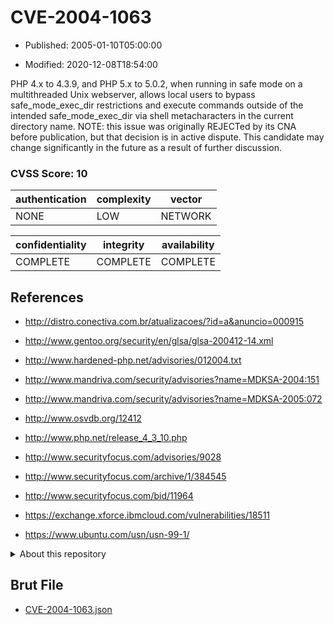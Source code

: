 # CVE-2004-1063

- Published: 2005-01-10T05:00:00

- Modified: 2020-12-08T18:54:00

PHP 4.x to 4.3.9, and PHP 5.x to 5.0.2, when running in safe mode on a multithreaded Unix webserver, allows local users to bypass safe_mode_exec_dir restrictions and execute commands outside of the intended safe_mode_exec_dir via shell metacharacters in the current directory name.  NOTE: this issue was originally REJECTed by its CNA before publication, but that decision is in active dispute.  This candidate may change significantly in the future as a result of further discussion.

### CVSS Score: **10**

| authentication | complexity | vector |
| --- | --- | --- |
| NONE | LOW | NETWORK |

| confidentiality | integrity | availability |
| --- | --- | --- |
| COMPLETE | COMPLETE | COMPLETE |

## References

* http://distro.conectiva.com.br/atualizacoes/?id=a&anuncio=000915

* http://www.gentoo.org/security/en/glsa/glsa-200412-14.xml

* http://www.hardened-php.net/advisories/012004.txt

* http://www.mandriva.com/security/advisories?name=MDKSA-2004:151

* http://www.mandriva.com/security/advisories?name=MDKSA-2005:072

* http://www.osvdb.org/12412

* http://www.php.net/release_4_3_10.php

* http://www.securityfocus.com/advisories/9028

* http://www.securityfocus.com/archive/1/384545

* http://www.securityfocus.com/bid/11964

* https://exchange.xforce.ibmcloud.com/vulnerabilities/18511

* https://www.ubuntu.com/usn/usn-99-1/

<details>
<summary>About this repository</summary> 

  This repository is part of the project [Live Hack CVE](https://github.com/Live-Hack-CVE). Main website can be found [www.live-hack.org](https://www.live-hack.org) 
  
  Made by [Sn0wAlice](https://github.com/Sn0wAlice) for the people that care about security and need to have a feed of the latest CVEs. Hope you enjoy it, don't forget to star the repo and follow me on [Twitter](https://twitter.com/Sn0wAlice) and [Github](https://github.com/Sn0wAlice). And that is my [personnal website](https://www.alice-snow.me/)

  - [Home Page](https://github.com/Live-Hack-CVE)
  - [Framework](https://github.com/Live-Hack-CVE/cve-framework)
  - [CVE database](https://github.com/Live-Hack-CVE/full_database)
  - [Changelog](https://github.com/Live-Hack-CVE/Changelog)
</details>

## Brut File

* [CVE-2004-1063.json](https://raw.githubusercontent.com/Live-Hack-CVE/full_database/main/cves/2004/CVE-2004-1063.json)

